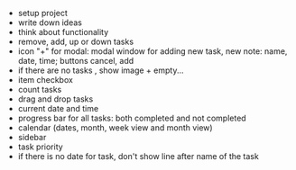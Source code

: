 - setup project
- write down ideas
- think about functionality
- remove, add, up or down tasks
- icon "+" for modal: modal window for adding new task, new note: name, date, time; buttons cancel, add
- if there are no tasks , show image + empty... 
- item checkbox
- count tasks
- drag and drop tasks
- current date and time
- progress bar for all tasks: both completed and not completed
- calendar (dates, month, week view and month view)
- sidebar
- task priority
- if there is no date for task, don't show line after name of the task